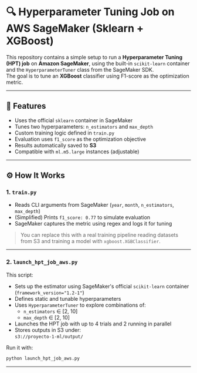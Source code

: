 # 🔍 Hyperparameter Tuning Job on AWS SageMaker (Sklearn + XGBoost)

This repository contains a simple setup to run a **Hyperparameter Tuning (HPT) job** on **Amazon SageMaker**, using the built-in `scikit-learn` container and the `HyperparameterTuner` class from the SageMaker SDK.  
The goal is to tune an **XGBoost** classifier using F1-score as the optimization metric.

---

## 🚀 Features

- Uses the official `sklearn` container in SageMaker  
- Tunes two hyperparameters: `n_estimators` and `max_depth`  
- Custom training logic defined in `train.py`  
- Evaluation uses `f1_score` as the optimization objective  
- Results automatically saved to **S3**  
- Compatible with `ml.m5.large` instances (adjustable)

---

## ⚙️ How It Works

### 1. `train.py`

- Reads CLI arguments from SageMaker (`year`, `month`, `n_estimators`, `max_depth`)
- (Simplified) Prints `f1_score: 0.77` to simulate evaluation
- SageMaker captures the metric using regex and logs it for tuning

> You can replace this with a real training pipeline reading datasets from S3 and training a model with `xgboost.XGBClassifier`.

---

### 2. `launch_hpt_job_aws.py`

This script:

- Sets up the estimator using SageMaker's official `scikit-learn` container (`framework_version="1.2-1"`)
- Defines static and tunable hyperparameters
- Uses `HyperparameterTuner` to explore combinations of:
  - `n_estimators` ∈ [2, 10]
  - `max_depth` ∈ [2, 10]
- Launches the HPT job with up to 4 trials and 2 running in parallel
- Stores outputs in S3 under:  
  `s3://proyecto-1-ml/output/`

Run it with:

```bash
python launch_hpt_job_aws.py
```

---

